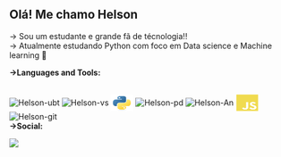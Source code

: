 ## Olá! Me chamo Helson   

-> Sou um estudante e grande fã de técnologia!!<br>
-> Atualmente estudando Python com foco em Data science e Machine learning 🧠<br>

<strong>->Languages and Tools:</strong><br>
<div style="display: inline_block"><br>
    <img align="center" alt="Helson-ubt" height="30" widTth="40" src="https://cdn.jsdelivr.net/gh/devicons/devicon/icons/ubuntu/ubuntu-plain.svg">
    <img align="center" alt="Helson-vs" height="30" width="40" src="https://cdn.jsdelivr.net/gh/devicons/devicon/icons/vscode/vscode-original.svg">   
    <img align="center" alt="Helson-Py" height="30" width="40" src="https://raw.githubusercontent.com/devicons/devicon/master/icons/python/python-original.svg">
    <img align="center" alt="Helson-pd" height="30" width="40" src="https://cdn.jsdelivr.net/gh/devicons/devicon/icons/pandas/pandas-original.svg">
    <img align="center" alt="Helson-An" height="30" width="40" src="https://cdn.jsdelivr.net/gh/devicons/devicon/icons/anaconda/anaconda-original.svg">
    <img align="center" alt="Helson-Js" height="30" width="40" src="https://raw.githubusercontent.com/devicons/devicon/master/icons/javascript/javascript-plain.svg">
    <img align="center" alt="Helson-git" height="30" width="40" src="https://cdn.jsdelivr.net/gh/devicons/devicon/icons/git/git-original.svg">
</div>
<!–-Todos os icones foram retirados do site "https://devicon.dev/"-->


<div>
<strong>->Social:</strong><br> 
    
<a href="https://linktr.ee/nosleholiver" target="_blank"><img src="https://img.shields.io/badge/linktree-1de9b6?style=for-the-badge&logo=linktree&logoColor=white" target="_blank"></a>
</div>
